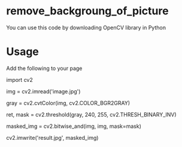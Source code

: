 # remove_backgroung_of_picture

You can use this code by downloading OpenCV library in Python

# Usage

Add the following to your page

import cv2


img = cv2.imread('image.jpg')

gray = cv2.cvtColor(img, cv2.COLOR_BGR2GRAY)

ret, mask = cv2.threshold(gray, 240, 255, cv2.THRESH_BINARY_INV)

masked_img = cv2.bitwise_and(img, img, mask=mask)

cv2.imwrite('result.jpg', masked_img)
